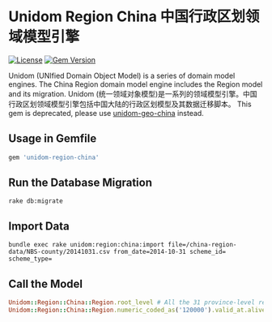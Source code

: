 # Unidom Region China 中国行政区划领域模型引擎

[![License](https://img.shields.io/badge/license-MIT-green.svg)](http://opensource.org/licenses/MIT)
[![Gem Version](https://badge.fury.io/rb/unidom-region-china.svg)](https://badge.fury.io/rb/unidom-region-china)

Unidom (UNIfied Domain Object Model) is a series of domain model engines. The China Region domain model engine includes the Region model and its migration.
Unidom (统一领域对象模型)是一系列的领域模型引擎。中国行政区划领域模型引擎包括中国大陆的行政区划模型及其数据迁移脚本。
This gem is deprecated, please use [unidom-geo-china](https://github.com/topbitdu/unidom-geo-china) instead.

## Usage in Gemfile
```ruby
gem 'unidom-region-china'
```

## Run the Database Migration
```shell
rake db:migrate
```

## Import Data
```shell
bundle exec rake unidom:region:china:import file=/china-region-data/NBS-county/20141031.csv from_date=2014-10-31 scheme_id= scheme_type=
```

## Call the Model
```ruby
Unidom::Region::China::Region.root_level # All the 31 province-level regions including Beijing, Tianjin, etc.
Unidom::Region::China::Region.numeric_coded_as('120000').valid_at.alive.first # Tianjin (天津)
```
